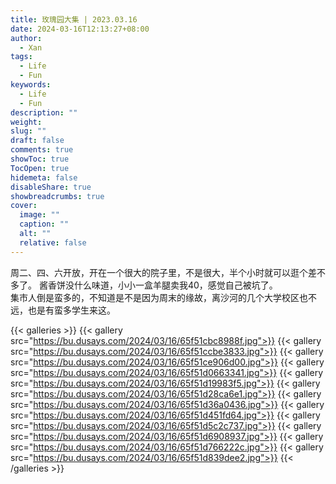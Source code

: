 ```yaml
---
title: 玫瑰园大集 | 2023.03.16
date: 2024-03-16T12:13:27+08:00
author:
  - Xan
tags:
  - Life
  - Fun
keywords:
  - Life
  - Fun
description: ""
weight: 
slug: ""
draft: false
comments: true
showToc: true
TocOpen: true
hidemeta: false
disableShare: true
showbreadcrumbs: true
cover:
  image: ""
  caption: ""
  alt: ""
  relative: false
---
```



周二、四、六开放，开在一个很大的院子里，不是很大，半个小时就可以逛个差不多了。
酱香饼没什么味道，小小一盒羊腿卖我40，感觉自己被坑了。  
集市人倒是蛮多的，不知道是不是因为周末的缘故，离沙河的几个大学校区也不远，也是有蛮多学生来这。

{{< galleries >}}
{{< gallery src="https://bu.dusays.com/2024/03/16/65f51cbc8988f.jpg">}}
{{< gallery src="https://bu.dusays.com/2024/03/16/65f51ccbe3833.jpg">}}
{{< gallery src="https://bu.dusays.com/2024/03/16/65f51ce906d00.jpg">}}
{{< gallery src="https://bu.dusays.com/2024/03/16/65f51d0663341.jpg">}}
{{< gallery src="https://bu.dusays.com/2024/03/16/65f51d19983f5.jpg">}}
{{< gallery src="https://bu.dusays.com/2024/03/16/65f51d28ca6e1.jpg">}}
{{< gallery src="https://bu.dusays.com/2024/03/16/65f51d36a0436.jpg">}}
{{< gallery src="https://bu.dusays.com/2024/03/16/65f51d451fd64.jpg">}}
{{< gallery src="https://bu.dusays.com/2024/03/16/65f51d5c2c737.jpg">}}
{{< gallery src="https://bu.dusays.com/2024/03/16/65f51d6908937.jpg">}}
{{< gallery src="https://bu.dusays.com/2024/03/16/65f51d766222c.jpg">}}
{{< gallery src="https://bu.dusays.com/2024/03/16/65f51d839dee2.jpg">}}
{{< /galleries >}}